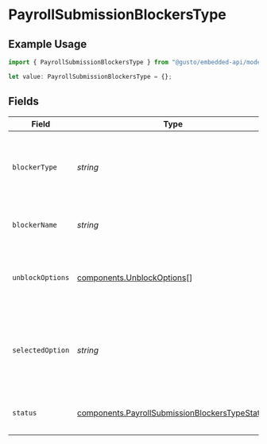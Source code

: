 # PayrollSubmissionBlockersType

## Example Usage

```typescript
import { PayrollSubmissionBlockersType } from "@gusto/embedded-api/models/components";

let value: PayrollSubmissionBlockersType = {};
```

## Fields

| Field                                                                                                            | Type                                                                                                             | Required                                                                                                         | Description                                                                                                      |
| ---------------------------------------------------------------------------------------------------------------- | ---------------------------------------------------------------------------------------------------------------- | ---------------------------------------------------------------------------------------------------------------- | ---------------------------------------------------------------------------------------------------------------- |
| `blockerType`                                                                                                    | *string*                                                                                                         | :heavy_minus_sign:                                                                                               | The type of blocker that's blocking the payment submission.                                                      |
| `blockerName`                                                                                                    | *string*                                                                                                         | :heavy_minus_sign:                                                                                               | The name of the submission blocker.                                                                              |
| `unblockOptions`                                                                                                 | [components.UnblockOptions](../../models/components/unblockoptions.md)[]                                         | :heavy_minus_sign:                                                                                               | The available options to unblock a submission blocker.                                                           |
| `selectedOption`                                                                                                 | *string*                                                                                                         | :heavy_minus_sign:                                                                                               | The unblock option that's been selected to resolve the submission blocker.                                       |
| `status`                                                                                                         | [components.PayrollSubmissionBlockersTypeStatus](../../models/components/payrollsubmissionblockerstypestatus.md) | :heavy_minus_sign:                                                                                               | The status of the submission blocker.                                                                            |